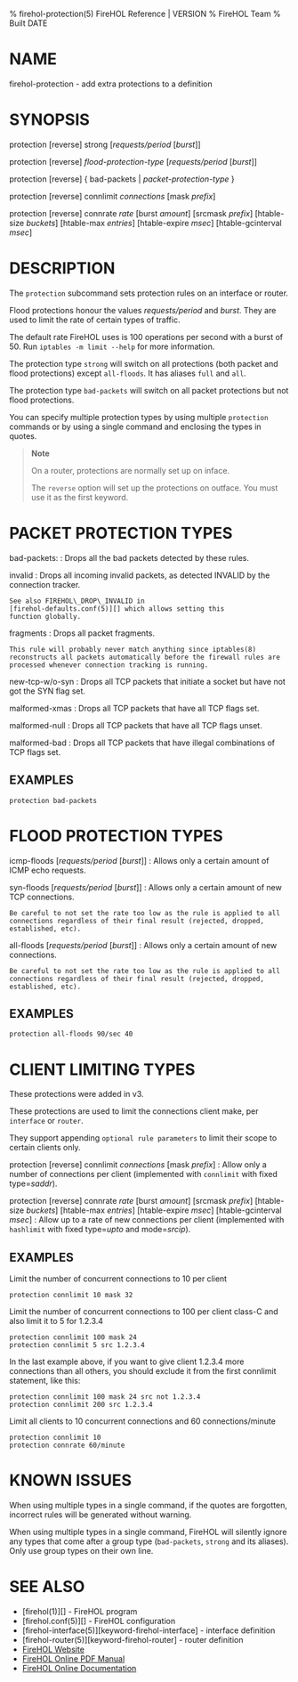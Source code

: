 % firehol-protection(5) FireHOL Reference | VERSION
% FireHOL Team
% Built DATE

# NAME

firehol-protection - add extra protections to a definition

<!--
contents-table:subcommand:protection:keyword-firehol-protection:N:*all forbidden*:Examine incoming packets per `interface` or `router` and filter out bad packets or limit request frequency.
  -->

# SYNOPSIS

protection [reverse] strong [*requests/period* [*burst*]]

protection [reverse] *flood-protection-type* [*requests/period* [*burst*]]

protection [reverse] { bad-packets | *packet-protection-type* }

protection [reverse] connlimit *connections* [mask *prefix*]

protection [reverse] connrate *rate* [burst *amount*] [srcmask *prefix*] [htable-size *buckets*] [htable-max *entries*] [htable-expire *msec*] [htable-gcinterval *msec*]


# DESCRIPTION


The `protection` subcommand sets protection rules on an interface or
router.

Flood protections honour the values *requests/period* and *burst*. They
are used to limit the rate of certain types of traffic.

The default rate FireHOL uses is 100 operations per second with a burst
of 50. Run `iptables -m limit --help` for more information.

The protection type `strong` will switch on all protections (both packet
and flood protections) except `all-floods`. It has aliases `full` and
`all`.

The protection type `bad-packets` will switch on all packet protections
but not flood protections.

You can specify multiple protection types by using multiple `protection`
commands or by using a single command and enclosing the types in quotes.

> **Note**
>
> On a router, protections are normally set up on inface.
>
> The `reverse` option will set up the protections on outface. You must
> use it as the first keyword.


# PACKET PROTECTION TYPES

bad-packets:
:   Drops all the bad packets detected by these rules.

invalid
:   Drops all incoming invalid packets, as detected INVALID by the
    connection tracker.

    See also FIREHOL\_DROP\_INVALID in
    [firehol-defaults.conf(5)][] which allows setting this
    function globally.

fragments
:   Drops all packet fragments.

    This rule will probably never match anything since iptables(8)
    reconstructs all packets automatically before the firewall rules are
    processed whenever connection tracking is running.

new-tcp-w/o-syn
:   Drops all TCP packets that initiate a socket but have not got the
    SYN flag set.

malformed-xmas
:   Drops all TCP packets that have all TCP flags set.

malformed-null
:   Drops all TCP packets that have all TCP flags unset.

malformed-bad
:   Drops all TCP packets that have illegal combinations of TCP flags
    set.

## EXAMPLES

~~~~
protection bad-packets
~~~~


# FLOOD PROTECTION TYPES

icmp-floods [*requests/period* [*burst*]]
:   Allows only a certain amount of ICMP echo requests.

syn-floods [*requests/period* [*burst*]]
:   Allows only a certain amount of new TCP connections.

    Be careful to not set the rate too low as the rule is applied to all
    connections regardless of their final result (rejected, dropped,
    established, etc).

all-floods [*requests/period* [*burst*]]
:   Allows only a certain amount of new connections.

    Be careful to not set the rate too low as the rule is applied to all
    connections regardless of their final result (rejected, dropped,
    established, etc).

## EXAMPLES

~~~~
protection all-floods 90/sec 40
~~~~


# CLIENT LIMITING TYPES

These protections were added in v3.

These protections are used to limit the connections client make, per
`interface` or `router`.

They support appending `optional rule parameters` to limit their scope
to certain clients only.

protection [reverse] connlimit *connections* [mask *prefix*]
:   Allow only a number of connections per client (implemented with `connlimit` with fixed type=*saddr*).

protection [reverse] connrate *rate* [burst *amount*] [srcmask *prefix*] [htable-size *buckets*] [htable-max *entries*] [htable-expire *msec*] [htable-gcinterval *msec*]
:   Allow up to a rate of new connections per client (implemented with `hashlimit` with fixed type=*upto* and mode=*srcip*).

## EXAMPLES

Limit the number of concurrent connections to 10 per client

~~~~
protection connlimit 10 mask 32
~~~~

Limit the number of concurrent connections to 100 per client class-C
and also limit it to 5 for 1.2.3.4

~~~~
protection connlimit 100 mask 24
protection connlimit 5 src 1.2.3.4
~~~~

In the last example above, if you want to give client 1.2.3.4 more
connections than all others, you should exclude it from the first
connlimit statement, like this:

~~~~
protection connlimit 100 mask 24 src not 1.2.3.4
protection connlimit 200 src 1.2.3.4
~~~~

Limit all clients to 10 concurrent connections and 60 connections/minute

~~~~
protection connlimit 10
protection connrate 60/minute
~~~~


# KNOWN ISSUES

When using multiple types in a single command, if the quotes are
forgotten, incorrect rules will be generated without warning.

When using multiple types in a single command, FireHOL will silently
ignore any types that come after a group type (`bad-packets`, `strong`
and its aliases). Only use group types on their own line.


# SEE ALSO

* [firehol(1)][] - FireHOL program
* [firehol.conf(5)][] - FireHOL configuration
* [firehol-interface(5)][keyword-firehol-interface] - interface definition
* [firehol-router(5)][keyword-firehol-router] - router definition
* [FireHOL Website](http://firehol.org/)
* [FireHOL Online PDF Manual](http://firehol.org/firehol-manual.pdf)
* [FireHOL Online Documentation](http://firehol.org/documentation/)
